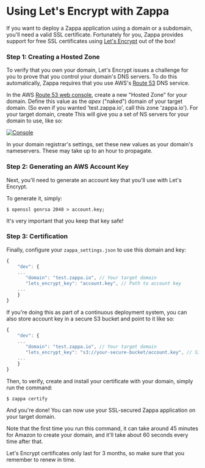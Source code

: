 # Using Let's Encrypt with Zappa

If you want to deploy a Zappa application using a domain or a subdomain, you'll need a valid SSL certificate. Fortunately for you, Zappa provides support for free SSL certificates using [Let's Encrypt](https://letsencrypt.org/) out of the box!

### Step 1: Creating a Hosted Zone

To verify that you own your domain, Let's Encrypt issues a challenge for you to prove that you control your domain's DNS servers. To do this automatically, Zappa requires that you use AWS's [Route 53](https://aws.amazon.com/route53/) DNS service.

In the AWS [Route 53 web console](https://console.aws.amazon.com/route53/), create a new "Hosted Zone" for your domain. Define this value as the _apex_ ("naked") domain of your target domain. (So even if you wanted 'test.zappa.io', call this zone 'zappa.io'). For your target domain, create This will give you a set of NS servers for your domain to use, like so:

[![Console](http://i.imgur.com/1DflCR4.png)](https://console.aws.amazon.com/route53/)

In your domain registrar's settings, set these new values as your domain's nameservers. These may take up to an hour to propagate.

### Step 2: Generating an AWS Account Key

Next, you'll need to generate an account key that you'll use with Let's Encrypt.

To generate it, simply:

```
$ openssl genrsa 2048 > account.key; 
```

It's very important that you keep that key safe!

### Step 3: Certification

Finally, configure your `zappa_settings.json` to use this domain and key:

```javascript
{
    "dev": {
    ...
       "domain": "test.zappa.io", // Your target domain
       "lets_encrypt_key": "account.key", // Path to account key
    ...
    }
}
```

If you're doing this as part of a continuous deployment system, you can also store account key in a secure S3 bucket and point to it like so:

```javascript
{
    "dev": {
    ...
       "domain": "test.zappa.io", // Your target domain
       "lets_encrypt_key": "s3://your-secure-bucket/account.key", // S3 Path to account key
    ...
    }
}
```

Then, to verify, create and install your certificate with your domain, simply run the command:

```
$ zappa certify
```

And you're done! You can now use your SSL-secured Zappa application on your target domain.

Note that the first time you run this command, it can take around 45 minutes for Amazon to create your domain, and it'll take about 60 seconds every time after that.

Let's Encrypt certificates only last for 3 months, so make sure that you remember to renew in time.